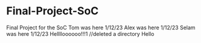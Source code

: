 # Final-Project-SoC

Final Project for the SoC
Tom was here 1/12/23
Alex was here 1/12/23
Selam was here 1/12/23
Helllloooooo!!!1
//deleted a directory
Hello
